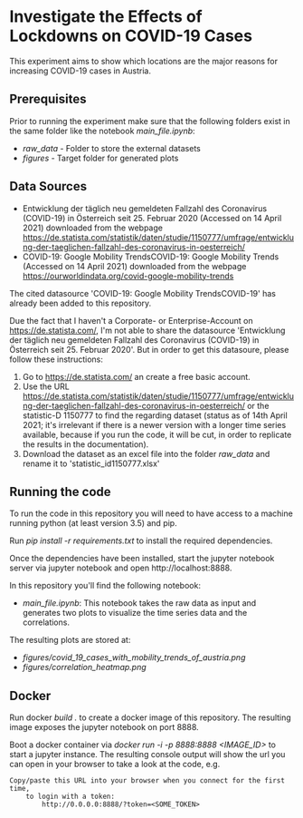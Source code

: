 # Investigate the Effects of Lockdowns on COVID-19 Cases
This experiment aims to show which locations are the major reasons for increasing COVID-19 cases in Austria.

## Prerequisites

Prior to running the experiment make sure that the following folders exist in the same folder like the notebook *main_file.ipynb*:

* *raw_data* - Folder to store the external datasets
* *figures* - Target folder for generated plots

## Data Sources

* Entwicklung der täglich neu gemeldeten Fallzahl des Coronavirus (COVID-19) in Österreich seit 25. Februar 2020 (Accessed on 14 April 2021) downloaded from the webpage https://de.statista.com/statistik/daten/studie/1150777/umfrage/entwicklung-der-taeglichen-fallzahl-des-coronavirus-in-oesterreich/
* COVID-19: Google Mobility TrendsCOVID-19: Google Mobility Trends (Accessed on 14 April 2021) downloaded from the webpage https://ourworldindata.org/covid-google-mobility-trends

The cited datasource 'COVID-19: Google Mobility TrendsCOVID-19' has already been added to this repository.

Due the fact that I haven't a Corporate- or Enterprise-Account on https://de.statista.com/, I'm not able to share the datasource 'Entwicklung der täglich neu gemeldeten Fallzahl des Coronavirus (COVID-19) in Österreich seit 25. Februar 2020'. But in order to get this datasoure, please follow these instructions:

1. Go to https://de.statista.com/ an create a free basic account.
2. Use the URL https://de.statista.com/statistik/daten/studie/1150777/umfrage/entwicklung-der-taeglichen-fallzahl-des-coronavirus-in-oesterreich/ or the statistic-D 1150777 to find the regarding dataset (status as of 14th April 2021; it's irrelevant if there is a newer version with a longer time series available, because if you run the code, it will be cut, in order to replicate the results in the documentation).
3. Download the dataset as an excel file into the folder *raw_data* and rename it to 'statistic_id1150777.xlsx'

## Running the code

To run the code in this repository you will need to have access to a machine running python (at least version 3.5) and pip.

Run *pip install -r requirements.txt* to install the required dependencies.

Once the dependencies have been installed, start the jupyter notebook server via jupyter notebook and open http://localhost:8888.

In this repository you'll find the following notebook:

* *main_file.ipynb*: This notebook takes the raw data as input and generates two plots to visualize the time series data and the correlations.

The resulting plots are stored at:

* *figures/covid_19_cases_with_mobility_trends_of_austria.png*
* *figures/correlation_heatmap.png*

## Docker

Run docker *build .* to create a docker image of this repository. The resulting image exposes the jupyter notebook on port 8888.

Boot a docker container via *docker run -i -p 8888:8888 <IMAGE_ID>* to start a jupyter instance. The resulting console output will show the url you can open in your browser to take a look at the code, e.g.

    Copy/paste this URL into your browser when you connect for the first time,
        to login with a token:
            http://0.0.0.0:8888/?token=<SOME_TOKEN>
